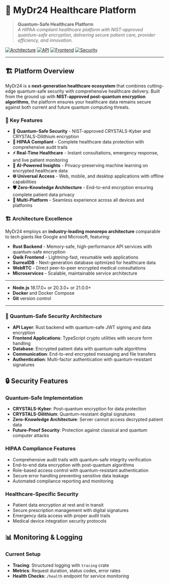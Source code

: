 # 🏥 MyDr24 Healthcare Platform

> **Quantum-Safe Healthcare Platform**  
> *A HIPAA-compliant healthcare platform with NIST-approved quantum-safe encryption, delivering secure patient care, provider efficiency, and innovation.*

[![Architecture](https://img.shields.io/badge/Architecture-Industry%20Leading-green)](docs/architecture/OVERVIEW.md)
[![API](https://img.shields.io/badge/API-Rust-orange)](api/README.md)
[![Frontend](https://img.shields.io/badge/Frontend-Qwik-blue)](web/README.md)
[![Security](https://img.shields.io/badge/Security-Quantum%20Safe-purple)](docs/architecture/SECURITY.md)

---

## 🏗️ Platform Overview

MyDr24 is a **next-generation healthcare ecosystem** that combines cutting-edge quantum-safe security with comprehensive healthcare delivery. Built from the ground up with **NIST-approved post-quantum encryption algorithms**, the platform ensures your healthcare data remains secure against both current and future quantum computing threats.

### 🌟 **Key Features**
- **🔐 Quantum-Safe Security** - NIST-approved CRYSTALS-Kyber and CRYSTALS-Dilithium encryption
- **🏥 HIPAA Compliant** - Complete healthcare data protection with comprehensive audit trails
- **⚡ Real-Time Healthcare** - Instant consultations, emergency response, and live patient monitoring
- **🤖 AI-Powered Insights** - Privacy-preserving machine learning on encrypted healthcare data
- **🌐 Universal Access** - Web, mobile, and desktop applications with offline capabilities
- **🛡️ Zero-Knowledge Architecture** - End-to-end encryption ensuring complete patient data privacy
- **📱 Multi-Platform** - Seamless experience across all devices and platforms

### 🏗️ **Architecture Excellence**
MyDr24 employs an **industry-leading monorepo architecture** comparable to tech giants like Google and Microsoft, featuring:
- **Rust Backend** - Memory-safe, high-performance API services with quantum-safe encryption
- **Qwik Frontend** - Lightning-fast, resumable web applications
- **SurrealDB** - Next-generation database optimized for healthcare data
- **WebRTC** - Direct peer-to-peer encrypted medical consultations
- **Microservices** - Scalable, maintainable service architecture

---
- **Node.js** 18.17.0+ or 20.3.0+ or 21.0.0+
- **Docker** and Docker Compose
- **Git** version control
---

### 🔐 Quantum-Safe Security Architecture
- **API Layer**: Rust backend with quantum-safe JWT signing and data encryption
- **Frontend Applications**: TypeScript crypto utilities with secure form handling
- **Database**: Encrypted patient data with quantum-safe algorithms
- **Communication**: End-to-end encrypted messaging and file transfers
- **Authentication**: Multi-factor authentication with quantum-resistant signatures


## 🔒 Security Features

### Quantum-Safe Implementation
- **CRYSTALS-Kyber**: Post-quantum encryption for data protection
- **CRYSTALS-Dilithium**: Quantum-resistant digital signatures
- **Zero-Knowledge Architecture**: Server cannot access decrypted patient data
- **Future-Proof Security**: Protection against classical and quantum computer attacks

### HIPAA Compliance Features
- Comprehensive audit trails with quantum-safe integrity verification
- End-to-end data encryption with post-quantum algorithms
- Role-based access control with quantum-resistant authentication
- Secure error handling preventing sensitive data leakage
- Automated compliance reporting and monitoring

### Healthcare-Specific Security
- Patient data encryption at rest and in transit
- Secure prescription management with digital signatures
- Emergency data access with proper audit trails
- Medical device integration security protocols

## 📊 Monitoring & Logging

### Current Setup
- **Tracing**: Structured logging with `tracing` crate
- **Metrics**: Request duration, status codes, error rates
- **Health Checks**: `/health` endpoint for service monitoring

